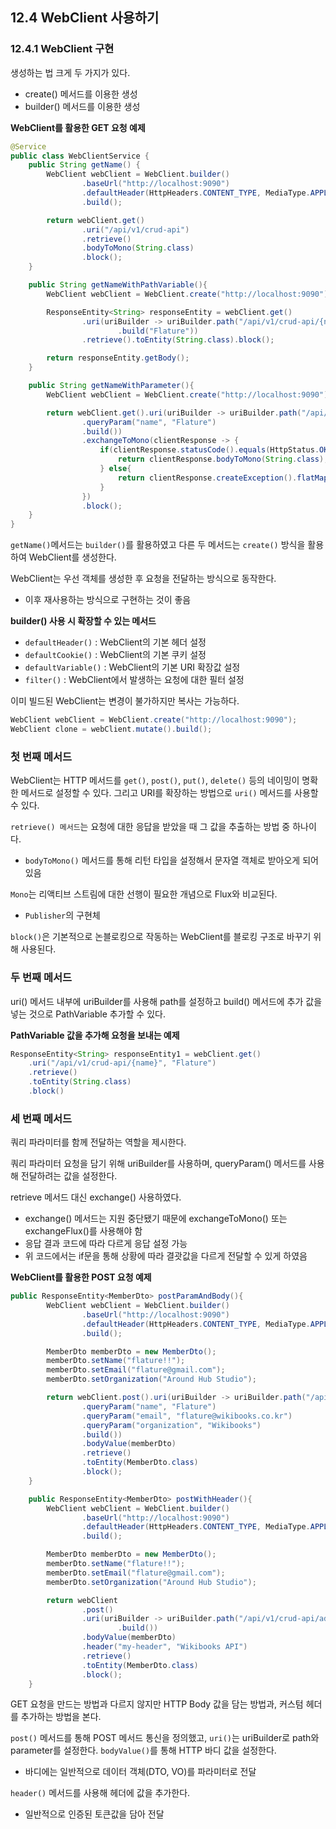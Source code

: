 ## 12.4 WebClient 사용하기

### 12.4.1 WebClient 구현

생성하는 법 크게 두 가지가 있다.

- create() 메서드를 이용한 생성
- builder() 메서드를 이용한 생성

**WebClient를 활용한 GET 요청 예제**

```java
@Service
public class WebClientService {
    public String getName() {
        WebClient webClient = WebClient.builder()
                .baseUrl("http://localhost:9090")
                .defaultHeader(HttpHeaders.CONTENT_TYPE, MediaType.APPLICATION_JSON_VALUE)
                .build();

        return webClient.get()
                .uri("/api/v1/crud-api")
                .retrieve()
                .bodyToMono(String.class)
                .block();
    }

    public String getNameWithPathVariable(){
        WebClient webClient = WebClient.create("http://localhost:9090");

        ResponseEntity<String> responseEntity = webClient.get()
                .uri(uriBuilder -> uriBuilder.path("/api/v1/crud-api/{name}")
                        .build("Flature"))
                .retrieve().toEntity(String.class).block();

        return responseEntity.getBody();
    }

    public String getNameWithParameter(){
        WebClient webClient = WebClient.create("http://localhost:9090");

        return webClient.get().uri(uriBuilder -> uriBuilder.path("/api/v1/crud-api")
                .queryParam("name", "Flature")
                .build())
                .exchangeToMono(clientResponse -> {
                    if(clientResponse.statusCode().equals(HttpStatus.OK)){
                        return clientResponse.bodyToMono(String.class);
                    } else{
                        return clientResponse.createException().flatMap(Mono::error);
                    }
                })
                .block();
    }
}
```

`getName()`메서드는 `builder()`를 활용하였고 다른 두 메서드는 `create()` 방식을 활용하여 WebClient를 생성한다.

WebClient는 우선 객체를 생성한 후 요청을 전달하는 방식으로 동작한다.

- 이후 재사용하는 방식으로 구현하는 것이 좋음

**builder() 사용 시 확장할 수 있는 메서드**

- `defaultHeader()` : WebClient의 기본 헤더 설정
- `defaultCookie()` : WebClient의 기본 쿠키 설정
- `defaultVariable()` : WebClient의 기본 URI 확장값 설정
- `filter()` : WebClient에서 발생하는 요청에 대한 필터 설정

이미 빌드된 WebClient는 변경이 불가하지만 복사는 가능하다.

```java
WebClient webClient = WebClient.create("http://localhost:9090");
WebClient clone = webClient.mutate().build();
```

### 첫 번째 메서드

WebClient는 HTTP 메서드를 `get()`, `post()`, `put()`, `delete()` 등의 네이밍이 명확한 메서드로 설정할 수 있다. 그리고 URI를 확장하는 방법으로 `uri()` 메서드를 사용할 수 있다.

`retrieve() 메서드`는 요청에 대한 응답을 받았을 때 그 값을 추출하는 방법 중 하나이다.

- `bodyToMono()` 메서드를 통해 리턴 타입을 설정해서 문자열 객체로 받아오게 되어있음

`Mono`는 리액티브 스트림에 대한 선행이 필요한 개념으로 Flux와 비교된다.

- `Publisher`의 구현체

`block()`은 기본적으로 논블로킹으로 작동하는 WebClient를 블로킹 구조로 바꾸기 위해 사용된다.

### 두 번째 메서드

uri() 메서드 내부에 uriBuilder를 사용해 path를 설정하고 build() 메서드에 추가 값을 넣는 것으로 PathVariable 추가할 수 있다.

**PathVariable 값을 추가해 요청을 보내는 예제**

```java
ResponseEntity<String> responseEntity1 = webClient.get()
	.uri("/api/v1/crud-api/{name}", "Flature")
    .retrieve()
    .toEntity(String.class)
    .block()
```

### 세 번째 메서드

쿼리 파라미터를 함께 전달하는 역할을 제시한다.

쿼리 파라미터 요청을 담기 위해 uriBuilder를 사용하며, queryParam() 메서드를 사용해 전달하려는 값을 설정한다.

retrieve 메서드 대신 exchange() 사용하였다.

- exchange() 메서드는 지원 중단됐기 때문에 exchangeToMono() 또는 exchangeFlux()를 사용해야 함
- 응답 결과 코드에 따라 다르게 응답 설정 가능
- 위 코드에서는 if문을 통해 상황에 따라 결괏값을 다르게 전달할 수 있게 하였음

**WebClient를 활용한 POST 요청 예제**

```java
public ResponseEntity<MemberDto> postParamAndBody(){
        WebClient webClient = WebClient.builder()
                .baseUrl("http://localhost:9090")
                .defaultHeader(HttpHeaders.CONTENT_TYPE, MediaType.APPLICATION_JSON_VALUE)
                .build();

        MemberDto memberDto = new MemberDto();
        memberDto.setName("flature!!");
        memberDto.setEmail("flature@gmail.com");
        memberDto.setOrganization("Around Hub Studio");

        return webClient.post().uri(uriBuilder -> uriBuilder.path("/api/v1/crud-api")
                .queryParam("name", "Flature")
                .queryParam("email", "flature@wikibooks.co.kr")
                .queryParam("organization", "Wikibooks")
                .build())
                .bodyValue(memberDto)
                .retrieve()
                .toEntity(MemberDto.class)
                .block();
    }

    public ResponseEntity<MemberDto> postWithHeader(){
        WebClient webClient = WebClient.builder()
                .baseUrl("http://localhost:9090")
                .defaultHeader(HttpHeaders.CONTENT_TYPE, MediaType.APPLICATION_JSON_VALUE)
                .build();

        MemberDto memberDto = new MemberDto();
        memberDto.setName("flature!!");
        memberDto.setEmail("flature@gmail.com");
        memberDto.setOrganization("Around Hub Studio");

        return webClient
                .post()
                .uri(uriBuilder -> uriBuilder.path("/api/v1/crud-api/add-header")
                        .build())
                .bodyValue(memberDto)
                .header("my-header", "Wikibooks API")
                .retrieve()
                .toEntity(MemberDto.class)
                .block();
    }

```

GET 요청을 만드는 방법과 다르지 않지만 HTTP Body 값을 담는 방법과, 커스텀 헤더를 추가하는 방법을 본다.

`post()` 메서드를 통해 POST 메서드 통신을 정의했고, `uri()`는 uriBuilder로 path와 parameter를 설정한다. `bodyValue()`를 통해 HTTP 바디 값을 설정한다.

- 바디에는 일반적으로 데이터 객체(DTO, VO)를 파라미터로 전달

`header()` 메서드를 사용해 헤더에 값을 추가한다.

- 일반적으로 인증된 토큰값을 담아 전달